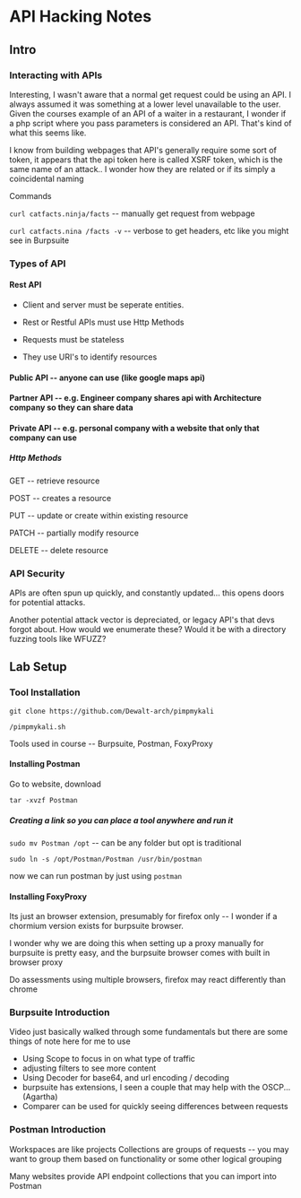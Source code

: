 # API Hacking Notes

## Intro

### Interacting with APIs

Interesting, I wasn't aware that a normal get request could be using an API. I always assumed it was something at a lower level unavailable to the user.
Given the courses example of an API of a waiter in a restaurant, I wonder if a php script where you pass parameters is considered an API.
That's kind of what this seems like.

I know from building webpages that API's generally require some sort of token, it appears that the api token here is called
XSRF token, which is the same name of an attack.. I wonder how they are related or if its simply a coincidental naming

Commands

`curl catfacts.ninja/facts` -- manually get request from webpage

`curl catfacts.nina /facts -v` -- verbose to get headers, etc like you might see in Burpsuite

### Types of API


#### Rest API

- Client and server must be seperate entities.

- Rest or Restful APIs must use Http Methods

- Requests must be stateless
  
- They use URI's to identify resources
  
#### Public API -- anyone can use (like google maps api)

#### Partner API -- e.g. Engineer company shares api with Architecture company so they can share data

#### Private API -- e.g. personal company with a website that only that company can use

##### Http Methods

GET -- retrieve resource

POST -- creates a resource

PUT -- update or create within existing resource

PATCH -- partially modify resource

DELETE -- delete resource

### API Security

APIs are often spun up quickly, and constantly updated... this opens doors for potential attacks.

Another potential attack vector is depreciated, or legacy API's that devs forgot about. How would we enumerate these? Would it be with a directory fuzzing tools like WFUZZ?

## Lab Setup

### Tool Installation

`git clone https://github.com/Dewalt-arch/pimpmykali`

`/pimpmykali.sh`

Tools used in course -- Burpsuite, Postman, FoxyProxy

#### Installing Postman

Go to website, download

`tar -xvzf Postman`


##### Creating a link so you can place a tool anywhere and run it 

`sudo mv Postman /opt` -- can be any folder but opt is traditional

`sudo ln -s /opt/Postman/Postman /usr/bin/postman`

now we can run postman by just using `postman`

#### Installing FoxyProxy

Its just an browser extension, presumably for firefox only -- I wonder if a chormium version exists for burpsuite browser.

I wonder why we are doing this when setting up a proxy manually for burpsuite is pretty easy, and the burpsuite browser comes with built in browser proxy

Do assessments using multiple browsers, firefox may react differently than chrome


### Burpsuite Introduction

Video just basically walked through some fundamentals but there are some things of note here for me to use
- Using Scope to focus in on what type of traffic
- adjusting filters to see more content
- Using Decoder for base64, and url encoding / decoding
- burpsuite has extensions, I seen a couple that may help with the OSCP... (Agartha)
- Comparer can be used for quickly seeing differences between requests

### Postman Introduction

Workspaces are like projects
Collections are groups of requests -- you may want to group them based on functionality or some other logical grouping

Many websites provide API endpoint collections that you can import into Postman






